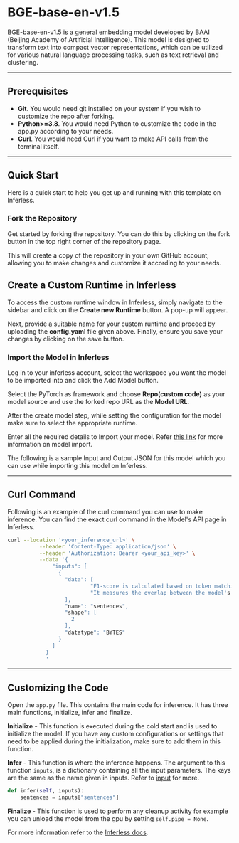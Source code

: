 # BGE-base-en-v1.5
BGE-base-en-v1.5 is a general embedding model developed by BAAI (Beijing Academy of Artificial Intelligence). This model is designed to transform text into compact vector representations, which can be utilized for various natural language processing tasks, such as text retrieval and clustering.

---
## Prerequisites
- **Git**. You would need git installed on your system if you wish to customize the repo after forking.
- **Python>=3.8**. You would need Python to customize the code in the app.py according to your needs.
- **Curl**. You would need Curl if you want to make API calls from the terminal itself.

---
## Quick Start
Here is a quick start to help you get up and running with this template on Inferless.

### Fork the Repository
Get started by forking the repository. You can do this by clicking on the fork button in the top right corner of the repository page.

This will create a copy of the repository in your own GitHub account, allowing you to make changes and customize it according to your needs.

## Create a Custom Runtime in Inferless
To access the custom runtime window in Inferless, simply navigate to the sidebar and click on the **Create new Runtime** button. A pop-up will appear.

Next, provide a suitable name for your custom runtime and proceed by uploading the **config.yaml** file given above. Finally, ensure you save your changes by clicking on the save button.


### Import the Model in Inferless
Log in to your inferless account, select the workspace you want the model to be imported into and click the Add Model button.

Select the PyTorch as framework and choose **Repo(custom code)** as your model source and use the forked repo URL as the **Model URL**.

After the create model step, while setting the configuration for the model make sure to select the appropriate runtime.

Enter all the required details to Import your model. Refer [this link](https://docs.inferless.com/integrations/github-custom-code) for more information on model import.

The following is a sample Input and Output JSON for this model which you can use while importing this model on Inferless.

---
## Curl Command
Following is an example of the curl command you can use to make inference. You can find the exact curl command in the Model's API page in Inferless.
```bash
curl --location '<your_inference_url>' \
          --header 'Content-Type: application/json' \
          --header 'Authorization: Bearer <your_api_key>' \
          --data '{
              "inputs": [
                {
                  "data": [
                          "F1-score is calculated based on token matching with the ground truth answer.",
                          "It measures the overlap between the model's generated answer and the correct answer at the token level."
                  ],
                  "name": "sentences",
                  "shape": [
                    2
                  ],
                  "datatype": "BYTES"
                }
              ]
            }
            '
```

---
## Customizing the Code
Open the `app.py` file. This contains the main code for inference. It has three main functions, initialize, infer and finalize.

**Initialize** -  This function is executed during the cold start and is used to initialize the model. If you have any custom configurations or settings that need to be applied during the initialization, make sure to add them in this function.

**Infer** - This function is where the inference happens. The argument to this function `inputs`, is a dictionary containing all the input parameters. The keys are the same as the name given in inputs. Refer to [input](#input) for more.

```python
def infer(self, inputs):
    sentences = inputs["sentences"]
```

**Finalize** - This function is used to perform any cleanup activity for example you can unload the model from the gpu by setting `self.pipe = None`.

For more information refer to the [Inferless docs](https://docs.inferless.com/).
